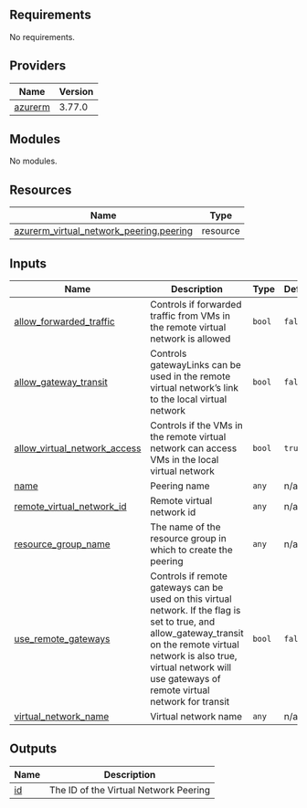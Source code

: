 <!-- BEGIN_TF_DOCS -->
## Requirements

No requirements.

## Providers

| Name | Version |
|------|---------|
| <a name="provider_azurerm"></a> [azurerm](#provider\_azurerm) | 3.77.0 |

## Modules

No modules.

## Resources

| Name | Type |
|------|------|
| [azurerm_virtual_network_peering.peering](https://registry.terraform.io/providers/hashicorp/azurerm/latest/docs/resources/virtual_network_peering) | resource |

## Inputs

| Name | Description | Type | Default | Required |
|------|-------------|------|---------|:--------:|
| <a name="input_allow_forwarded_traffic"></a> [allow\_forwarded\_traffic](#input\_allow\_forwarded\_traffic) | Controls if forwarded traffic from VMs in the remote virtual network is allowed | `bool` | `false` | no |
| <a name="input_allow_gateway_transit"></a> [allow\_gateway\_transit](#input\_allow\_gateway\_transit) | Controls gatewayLinks can be used in the remote virtual network’s link to the local virtual network | `bool` | `false` | no |
| <a name="input_allow_virtual_network_access"></a> [allow\_virtual\_network\_access](#input\_allow\_virtual\_network\_access) | Controls if the VMs in the remote virtual network can access VMs in the local virtual network | `bool` | `true` | no |
| <a name="input_name"></a> [name](#input\_name) | Peering name | `any` | n/a | yes |
| <a name="input_remote_virtual_network_id"></a> [remote\_virtual\_network\_id](#input\_remote\_virtual\_network\_id) | Remote virtual network id | `any` | n/a | yes |
| <a name="input_resource_group_name"></a> [resource\_group\_name](#input\_resource\_group\_name) | The name of the resource group in which to create the peering | `any` | n/a | yes |
| <a name="input_use_remote_gateways"></a> [use\_remote\_gateways](#input\_use\_remote\_gateways) | Controls if remote gateways can be used on this virtual network. If the flag is set to true, and allow\_gateway\_transit on the remote virtual network is also true, virtual network will use gateways of remote virtual network for transit | `bool` | `false` | no |
| <a name="input_virtual_network_name"></a> [virtual\_network\_name](#input\_virtual\_network\_name) | Virtual network name | `any` | n/a | yes |

## Outputs

| Name | Description |
|------|-------------|
| <a name="output_id"></a> [id](#output\_id) | The ID of the Virtual Network Peering |
<!-- END_TF_DOCS -->